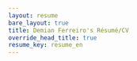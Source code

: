 ```yaml
---
layout: resume
bare_layout: true
title: Demian Ferreiro's Résumé/CV
override_head_title: true
resume_key: resume_en
---
```


